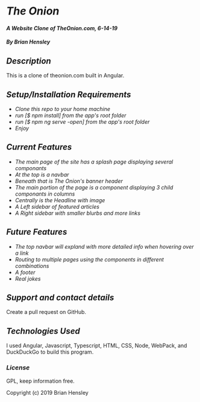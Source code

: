 # _The Onion_

#### _A Website Clone of TheOnion.com, 6-14-19_

#### _By Brian Hensley_

## _Description_

This is a clone of theonion.com built in Angular.

## _Setup/Installation Requirements_

* _Clone this repo to your home machine_
* _run [$ npm install] from the app's root folder_
* _run [$ npm ng serve -open] from the app's root folder_
* _Enjoy_


## _Current Features_

* _The main page of the site has a splash page displaying several componants_
* _At the top is a navbar_
* _Beneath that is The Onion's banner header_
* _The main portion of the page is a component displaying 3 child componants in columns_
* _Centrally is the Headline with image_
* _A Left sidebar of featured articles_
* _A Right sidebar with smaller blurbs and more links_

## _Future Features_

* _The top navbar will expland with more detailed info when hovering over a link_
* _Routing to multiple pages using the components in different combinations_
* _A footer_
* _Real jokes_

## _Support and contact details_

Create a pull request on GitHub.

## _Technologies Used_

I used Angular, Javascript, Typescript, HTML, CSS, Node, WebPack, and DuckDuckGo to build this program.

### _License_

GPL, keep information free.

Copyright (c) 2019 Brian Hensley
